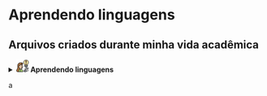 # Aprendendo linguagens

## Arquivos criados durante minha vida acadêmica
<details>
	<summary>
		<b>
			<img src="Assets/img/aprendendo.png" width="25px"/>
			Aprendendo linguagens
		</b>
	</summary>
	<details style="margin-left:10%">
		<summary>
			<b> 
				<img src="Assets/img/c.png" width="25px"/>
				Aprendendo C
			</b>
		</summary>
		<a href="https://github.com/GuilhermeAmarilho/Arquivos/blob/master/AprendendoLinguagens/C/Exercicios_basicos/exercicios_basicos.c" style="margin-left:15%">Exercícios básicos</a>
		<br>
		<a href="https://github.com/GuilhermeAmarilho/Arquivos/blob/master/AprendendoLinguagens/C/Matriz_e_Vetor/exercicios_matrizes_vetores.c" style="margin-left:15%">Matrizes e vetores</a>
		<br>
		<a href="https://github.com/GuilhermeAmarilho/Arquivos/blob/master/AprendendoLinguagens/C/Numero_random/exercicio_random.c" style="margin-left:15%">Números randomicos</a>
		<br>
		<a href="https://github.com/GuilhermeAmarilho/Arquivos/blob/master/AprendendoLinguagens/C/Registros/exercicio_carro_sem_ponteiro.c" style="margin-left:15%">Registros</a>
		<br>
		<a href="https://github.com/GuilhermeAmarilho/Arquivos/blob/master/AprendendoLinguagens/C/Registro_ponteiro/exercicio_escola_Ponteiro.c" style="margin-left:15%">Ponteiro</a>
		<br>
		<a href="https://github.com/GuilhermeAmarilho/Arquivos/blob/master/AprendendoLinguagens/C/Projeto_Trade/trade.c" style="margin-left:15%">Projeto Trade</a>
		<br>
		<a href="https://github.com/GuilhermeAmarilho/Arquivos/blob/master/AprendendoLinguagens/C/Projeto_aproximacao_MonteCarlo/RELAT%C3%93RIO%20DE%20TRABALHO%20FINAL.c" style="margin-left:15%">Projeto aproximacao MonteCarlo</a>
		<br>
		<a href="" style="margin-left:15%"></a>
		<br>
	</details>
	<details style="margin-left:10%">
		<summary>
			<b> 
				<img src="Assets/img/github.png" width="25px"/>
				Aprendendo GIT - GITHUB
			</b>
		</summary>
		<a href="https://github.com/GuilhermeAmarilho/Arquivos/blob/master/AprendendoLinguagens/GIT-GITHUB/Comandos_Git.mkd" style="margin-left:15%">Comandos</a>
		<br>
	</details>
	<details style="margin-left:10%">
		<summary>
			<b> 
				<img src="Assets/img/java.png" width="25px"/>
				Aprendendo Java
			</b>
		</summary>
		<a href="https://github.com/GuilhermeAmarilho/Arquivos/blob/master/AprendendoLinguagens/Java/Vetores/Vetores.java" style="margin-left:15%">Vetores</a>
		<br>
		<a href="https://github.com/GuilhermeAmarilho/Arquivos/blob/master/AprendendoLinguagens/Java/Listas/listas.java" style="margin-left:15%">Listas</a>
		<br>
		<a href="https://github.com/GuilhermeAmarilho/Arquivos/blob/master/AprendendoLinguagens/Java/HashMap/hashMap.java" style="margin-left:15%">HashMap</a>
		<br>
		<a href="https://github.com/GuilhermeAmarilho/Arquivos/tree/master/AprendendoLinguagens/Java/Objetos" style="margin-left:15%">Orientação a objetos</a>
		<br>
		<a href="https://github.com/GuilhermeAmarilho/Arquivos/blob/master/AprendendoLinguagens/Java/Registros/registros.java" style="margin-left:15%">Registros</a>
		<br>
		<a href="https://github.com/GuilhermeAmarilho/Arquivos/blob/master/AprendendoLinguagens/Java/Heranca/Principal.java" style="margin-left:15%">Heranças</a>
		<br>
		<a href="https://github.com/GuilhermeAmarilho/Arquivos/tree/master/AprendendoLinguagens/Java/Associacao_classes" style="margin-left:15%">Associação entre classes</a>
		<br>
		<a href="https://github.com/GuilhermeAmarilho/Arquivos/tree/master/AprendendoLinguagens/Java/Classe_abstrata_polimorfismo" style="margin-left:15%">Polimorfismo e abstração</a>
		<br>
		<a href="https://github.com/GuilhermeAmarilho/Arquivos/blob/master/AprendendoLinguagens/Java/Conexao_BD/App.java" style="margin-left:15%">Java com Banco de Dados</a>
		<br>
		<a href="https://github.com/GuilhermeAmarilho/Arquivos/blob/master/AprendendoLinguagens/Java/Interface_grafica_JSwing/main/Principal.java" style="margin-left:15%">Interfaces gráficas</a>
		<br>
	</details>
	<details style="margin-left:10%">
		<summary>
			<b> 
				<img src="Assets/img/htmlcss.png" width="25px"/>
				Aprendendo HTML e CSS
			</b>
		</summary>
		<a href="https://github.com/GuilhermeAmarilho/Arquivos/tree/master/AprendendoLinguagens/Html-Css/Botoes_animado" style="margin-left:15%">Botoes animado</a>
		<a href="https://guilhermeamarilho.github.io/Arquivos/AprendendoLinguagens/Html-Css/Botoes_animado/" style="margin-left:15%">Demo</a>
		<br>
		<a href="https://github.com/GuilhermeAmarilho/Arquivos/tree/master/AprendendoLinguagens/Html-Css/Carousel" style="margin-left:15%">Carrossel de imagens</a>
		<a href="https://guilhermeamarilho.github.io/Arquivos/AprendendoLinguagens/Html-Css/Carousel/" style="margin-left:15%">Demo</a>
		<br>
		<a href="https://github.com/GuilhermeAmarilho/Arquivos/tree/master/AprendendoLinguagens/Html-Css/Carregamento_neon" style="margin-left:15%">Carregamento neon</a>
		<a href="https://guilhermeamarilho.github.io/Arquivos/AprendendoLinguagens/Html-Css/Carregamento_neon/" style="margin-left:15%">Demo</a>
		<br>
		<a href="https://github.com/GuilhermeAmarilho/Arquivos/tree/master/AprendendoLinguagens/Html-Css/Carrossel_Imagens" style="margin-left:15%">Carrossel de imagens automático</a>
		<a href="https://guilhermeamarilho.github.io/Arquivos/AprendendoLinguagens/Html-Css/Carrossel_Imagens" style="margin-left:15%">Demo</a>
		<br>
		<a href="https://github.com/GuilhermeAmarilho/Arquivos/tree/master/AprendendoLinguagens/Html-Css/Cartao_flutuante/" style="margin-left:15%">Cartão flutuante</a>
		<a href="https://guilhermeamarilho.github.io/Arquivos/AprendendoLinguagens/Html-Css/Cartao_flutuante/" style="margin-left:15%">Demo</a>
		<br>
		<a href="https://github.com/GuilhermeAmarilho/Arquivos/tree/master/AprendendoLinguagens/Html-Css/Home_netflix" style="margin-left:15%">Home Netflix</a>
		<a href="https://guilhermeamarilho.github.io/Arquivos/AprendendoLinguagens/Html-Css/Home_netflix" style="margin-left:15%">Demo</a>
		<br>
		<a href="https://github.com/GuilhermeAmarilho/Arquivos/tree/master/AprendendoLinguagens/Html-Css/guilhermeamarilho.github.io" style="margin-left:15%">Primeiro portifólio</a>
		<a href="https://guilhermeamarilho.github.io/Arquivos/AprendendoLinguagens/Html-Css/guilhermeamarilho.github.io" style="margin-left:15%">Demo</a>
		<br>
		<a href="https://github.com/GuilhermeAmarilho/Arquivos/tree/master/AprendendoLinguagens/Html-Css/Navbar_dropOptions" style="margin-left:15%">Navbar com drop</a>
		<a href="https://guilhermeamarilho.github.io/Arquivos/AprendendoLinguagens/Html-Css/Navbar_dropOptions" style="margin-left:15%">Demo</a>
		<br>
		<a href="https://github.com/GuilhermeAmarilho/Arquivos/tree/master/AprendendoLinguagens/Html-Css/Projeto_responsivo_cinema" style="margin-left:15%">Projeto responsivo cinema</a>
		<a href="https://guilhermeamarilho.github.io/Arquivos/AprendendoLinguagens/Html-Css/Projeto_responsivo_cinema" style="margin-left:15%">Demo</a>
		<br>
		<a href="https://github.com/GuilhermeAmarilho/Arquivos/tree/master/AprendendoLinguagens/Html-Css/Seletor_de_cores" style="margin-left:15%">Seletor de cores</a>
		<a href="https://guilhermeamarilho.github.io/Arquivos/AprendendoLinguagens/Html-Css/Seletor_de_cores" style="margin-left:15%">Demo</a>
		<br>
		<a href="https://github.com/GuilhermeAmarilho/Arquivos/tree/master/AprendendoLinguagens/Html-Css/Social_icon_glass" style="margin-left:15%">Cartão social vitrificado</a>
		<a href="https://guilhermeamarilho.github.io/Arquivos/AprendendoLinguagens/Html-Css/Social_icon_glass" style="margin-left:15%">Demo</a>
		<br>
		<a href="https://github.com/GuilhermeAmarilho/Arquivos/tree/master/AprendendoLinguagens/Html-Css/Texto_3d" style="margin-left:15%">Texto 3d</a>
		<a href="https://guilhermeamarilho.github.io/Arquivos/AprendendoLinguagens/Html-Css/Texto_3d" style="margin-left:15%">Demo</a>
		<br>
	</details>
	<details style="margin-left:10%">
		<summary>
			<b> 
				<img src="Assets/img/jquery.png" width="25px"/>
				Aprendendo JQuery
			</b>
		</summary>
		<a href="https://github.com/GuilhermeAmarilho/Arquivos/blob/master/AprendendoLinguagens/Jquery/Get_Starter/Funcao_base.js" style="margin-left:15%">Introdução</a>
		<br>
		<a href="https://github.com/GuilhermeAmarilho/Arquivos/blob/master/AprendendoLinguagens/Jquery/Imprimindo_mensagem/jquery/impressao.js" style="margin-left:15%">Imprimindo mensagem</a>
		<br>
		<a href="https://github.com/GuilhermeAmarilho/Arquivos/blob/master/AprendendoLinguagens/Jquery/Animando_div/index.html" style="margin-left:15%">Animações básicas</a>
		<br>
		<a href="https://github.com/GuilhermeAmarilho/Arquivos/blob/master/AprendendoLinguagens/Jquery/Manipulacao_eventos/index.html" style="margin-left:15%">Manipulação de eventos</a>
		<br>
		<a href="https://github.com/GuilhermeAmarilho/Arquivos/blob/master/AprendendoLinguagens/Jquery/Exemplo_json/Exemplo_dados_artistas.js" style="margin-left:15%">Exemplos de JSON</a>
		<br>
		<a href="https://github.com/GuilhermeAmarilho/Arquivos/blob/master/AprendendoLinguagens/Jquery/Carregando_JSon/index.html" style="margin-left:15%">Carregar JSON com JQuery</a>
		<br>
	</details>
	<details style="margin-left:10%">
		<summary>
			<b> 
				<img src="Assets/img/javascript.png" width="25px"/>
				Aprendendo JavaScript
			</b>
		</summary>
		<a href="https://github.com/GuilhermeAmarilho/Arquivos/tree/master/AprendendoLinguagens/Js/Strings/contagem%20de%20letra.html" style="margin-left:15%">Strings</a>
		<br>
		<a href="https://github.com/GuilhermeAmarilho/Arquivos/tree/master/AprendendoLinguagens/Js/Numeros_complexos/NumerosComplexos.js" style="margin-left:15%">Numeros complexos</a>
		<br>
		<a href="https://github.com/GuilhermeAmarilho/Arquivos/tree/master/AprendendoLinguagens/Js/Exercicios_JS" style="margin-left:15%">Lista de xercicios</a>
		<br>
		<a href="https://github.com/GuilhermeAmarilho/Arquivos/tree/master/AprendendoLinguagens/Js/Registros" style="margin-left:15%">Registros</a>
		<br>
		<a href="https://github.com/GuilhermeAmarilho/Arquivos/tree/master/AprendendoLinguagens/Js/Objetos" style="margin-left:15%">Orientação de objetos</a>
		<br>
		<a href="https://github.com/GuilhermeAmarilho/Arquivos/tree/master/AprendendoLinguagens/Js/Eventos_basico/index.html" style="margin-left:15%">Eventos básico</a>
		<br>
		<a href="https://github.com/GuilhermeAmarilho/Arquivos/tree/master/AprendendoLinguagens/Js/Eventos_cinema/trabalhodocinema.html" style="margin-left:15%">Eventos cinema</a>
		<br>
		<a href="https://github.com/GuilhermeAmarilho/Arquivos/tree/master/AprendendoLinguagens/Js/GoogleMaps/mapa.html" style="margin-left:15%">API Google Maps</a>
		<br>
		<a href="https://github.com/GuilhermeAmarilho/Arquivos/tree/master/AprendendoLinguagens/Js/Projeto_Letroca/trabalho%20letroca.html" style="margin-left:15%">Projeto letroca</a>
		<br>
		<a href="https://github.com/GuilhermeAmarilho/Arquivos/tree/master/AprendendoLinguagens/Js/Uno/uno%20modo%202.html" style="margin-left:15%">Projeto final - Uno</a>
		<br>
	</details>
	<details style="margin-left:10%">
		<summary>
			<b> 
				<img src="Assets/img/markdown.png" width="25px"/>
				Aprendendo MarkDown
			</b>
		</summary>
		<a href="https://github.com/GuilhermeAmarilho/Arquivos/tree/master/AprendendoLinguagens/Markdown/Comandos_MarkDown.mkd" style="margin-left:15%">Aprendendo MarkDown</a>
	</details>
	<details style="margin-left:10%">
		<summary>
			<b> 
				<img src="Assets/img/sql.png" width="25px"/>
				Aprendendo SQL
			</b>
		</summary>
		<a href="https://github.com/GuilhermeAmarilho/Arquivos/tree/master/AprendendoLinguagens/Sql/Aprendendo_consultas/lista05.sql" style="margin-left:15%">Aprendendo Consultas</a>
		<br>
		<a href="https://github.com/GuilhermeAmarilho/Arquivos/tree/master/AprendendoLinguagens/Sql/Tabela_amigos/Tabela-amigos.sql" style="margin-left:15%">Tabela amigos</a>
		<br>
		<a href="https://github.com/GuilhermeAmarilho/Arquivos/tree/master/AprendendoLinguagens/Sql/Tabela_empresa/Tabela-empresa.sql" style="margin-left:15%">Tabela empresa</a>
		<br>
		<a href="https://github.com/GuilhermeAmarilho/Arquivos/tree/master/AprendendoLinguagens/Sql/Tabela_escola/SQL-Escola.sql" style="margin-left:15%">Tabela escola</a>
		<br>
		<a href="https://github.com/GuilhermeAmarilho/Arquivos/tree/master/AprendendoLinguagens/Sql/Tabela_EuCosinheiro/SQL-eucozinho.sql" style="margin-left:15%">Tabela EuCosinheiro</a>
		<br>
		<a href="https://github.com/GuilhermeAmarilho/Arquivos/tree/master/AprendendoLinguagens/Sql/Tabela_EverNote/Tabela-evernote.sql" style="margin-left:15%">Tabela EverNote</a>
		<br>
		<a href="https://github.com/GuilhermeAmarilho/Arquivos/tree/master/AprendendoLinguagens/Sql/Tabela_loja/base.sql" style="margin-left:15%">Tabela loja</a>
		<br>
		<a href="https://github.com/GuilhermeAmarilho/Arquivos/tree/master/AprendendoLinguagens/Sql/Tabela_produto/tabela-produto.sql" style="margin-left:15%">Tabela produto</a>
		<br>
		<a href="https://github.com/GuilhermeAmarilho/Arquivos/tree/master/AprendendoLinguagens/Sql/Tabela_uber/Tabela-uber.sql" style="margin-left:15%">Tabela uber</a>
		<br>
	</details>
	<details style="margin-left:10%">
		<summary>
			<b> 
				<img src="Assets/img/python.png" width="25px"/>
				Aprendendo python
			</b>
		</summary>
		<a href="https://github.com/GuilhermeAmarilho/Arquivos/blob/master/AprendendoLinguagens/Python/Entrada_E_Saida/main.py" style="margin-left:15%">Entradas e saidas</a>
		<br>
		<a href="https://github.com/GuilhermeAmarilho/Arquivos/blob/master/AprendendoLinguagens/Python/Estrutura_Condicional/main.py" style="margin-left:15%">Estrutura condicional</a>
		<br>
		<a href="https://github.com/GuilhermeAmarilho/Arquivos/blob/master/AprendendoLinguagens/Python/Extrutura_De_Repeticao/main.py" style="margin-left:15%">Extrutura de repeticao</a>
		<br>
		<a href="https://github.com/GuilhermeAmarilho/Arquivos/blob/master/AprendendoLinguagens/Python/Strings/main.py" style="margin-left:15%">Strings</a>
		<br>
		<a href="https://github.com/GuilhermeAmarilho/Arquivos/blob/master/AprendendoLinguagens/Python/Sequencias/main.py" style="margin-left:15%">Sequências</a>
		<br>
		<a href="https://github.com/GuilhermeAmarilho/Arquivos/blob/master/AprendendoLinguagens/Python/Listas/main.py" style="margin-left:15%">Listas</a>
		<br>
		<a href="https://github.com/GuilhermeAmarilho/Arquivos/blob/master/AprendendoLinguagens/Python/Procedimentos/main.py" style="margin-left:15%">Procedimentos</a>
		<br>
		<a href="https://github.com/GuilhermeAmarilho/Arquivos/blob/master/AprendendoLinguagens/Python/Funcoes/main.py" style="margin-left:15%">Funções</a>
		<br>
		<a href="https://github.com/GuilhermeAmarilho/Arquivos/blob/master/AprendendoLinguagens/Python/Matrizes/main.py" style="margin-left:15%">Matrizes</a>
		<br>
		<a href="https://github.com/GuilhermeAmarilho/Arquivos/blob/master/AprendendoLinguagens/Python/Arquivos/main.py" style="margin-left:15%">Arquivos</a>
		<br>
		<a href="https://github.com/GuilhermeAmarilho/Arquivos/blob/master/AprendendoLinguagens/Python/Orientacao_A_Objetos/main.py" style="margin-left:15%">Orientação a objetos</a>
		<br>
		<a href="https://github.com/GuilhermeAmarilho/Arquivos/blob/master/AprendendoLinguagens/Python/Pyxel/main.py" style="margin-left:15%">Pyxel</a>
	</details>
	
</details>


a